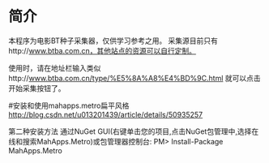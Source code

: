 # 简介
本程序为电影BT种子采集器，仅供学习参考之用。
采集源目前只有http://www.btba.com.cn，其他站点的资源可以自行定制。

使用时，请在地址栏输入类似http://www.btba.com.cn/type/%E5%8A%A8%E4%BD%9C.html
就可以点击开始采集按钮了。


#安装和使用mahapps.metro扁平风格
http://blog.csdn.net/u013201439/article/details/50935257

第二种安装方法
通过NuGet GUI(右键单击您的项目,点击NuGet包管理中,选择在线和搜索MahApps.Metro)或包管理器控制台:
PM> Install-Package MahApps.Metro